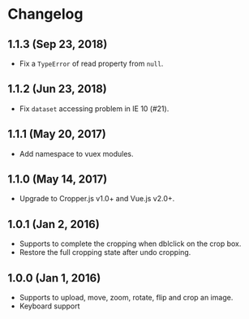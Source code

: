 # Changelog

## 1.1.3 (Sep 23, 2018)

- Fix a `TypeError` of read property from `null`.

## 1.1.2 (Jun 23, 2018)

- Fix `dataset` accessing problem in IE 10 (#21).

## 1.1.1 (May 20, 2017)

- Add namespace to vuex modules.

## 1.1.0 (May 14, 2017)

- Upgrade to Cropper.js v1.0+ and Vue.js v2.0+.

## 1.0.1 (Jan 2, 2016)

- Supports to complete the cropping when dblclick on the crop box.
- Restore the full cropping state after undo cropping.

## 1.0.0 (Jan 1, 2016)

- Supports to upload, move, zoom, rotate, flip and crop an image.
- Keyboard support
